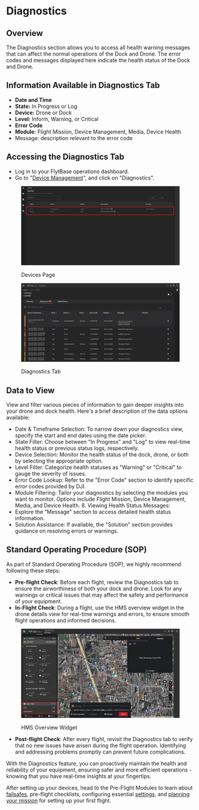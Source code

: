 # Diagnostics

## Overview

The Diagnostics section allows you to access all health warning messages that can affect the normal operations of the Dock and Drone. The error codes and messages displayed here indicate the health status of the Dock and Drone.

## **Information Available in Diagnostics Tab**

* **Date and Time**
* **State:** In Progress or Log
* **Device:** Drone or Dock
* **Level:** Inform, Warning,  or Critical
* **Error Code**
* **Module:** Flight Mission, Device Management, Media, Device Health
* Message: description relevant to the error code

## Accessing the Diagnostics Tab

* Log in to your FlytBase operations dashboard.
* Go to "[Device Management](../dji-docks/device-maintenance.md)", and click on "Diagnostics".

<figure><img src="../../../.gitbook/assets/image (315).png" alt=""><figcaption><p>Devices Page </p></figcaption></figure>

<figure><img src="../../../.gitbook/assets/image (316).png" alt=""><figcaption><p>Diagnostics Tab</p></figcaption></figure>

## Data to View

View and filter various pieces of information to gain deeper insights into your drone and dock health. Here's a brief description of the data options available:

* Date & Timeframe Selection: To narrow down your diagnostics view, specify the start and end dates using the date picker.&#x20;
* State Filter: Choose between "In Progress" and "Log" to view real-time health status or previous status logs, respectively.&#x20;
* Device Selection: Monitor the health status of the dock, drone, or both by selecting the appropriate option.&#x20;
* Level Filter: Categorize health statuses as "Warning" or "Critical" to gauge the severity of issues.&#x20;
* Error Code Lookup: Refer to the "Error Code" section to identify specific error codes provided by DJI.&#x20;
* Module Filtering: Tailor your diagnostics by selecting the modules you want to monitor. Options include Flight Mission, Device Management, Media, and Device Health. 8. Viewing Health Status Messages:
* Explore the "Message" section to access detailed health status information.&#x20;
* Solution Assistance: If available, the "Solution" section provides guidance on resolving errors or warnings.

## **Standard Operating Procedure (SOP)**

As part of Standard Operating Procedure (SOP), we highly recommend following these steps:

* **Pre-flight Check**: Before each flight, review the Diagnostics tab to ensure the airworthiness of both your dock and drone. Look for any warnings or critical issues that may affect the safety and performance of your equipment.
* **In-Flight Check**: During a flight, use the HMS overview widget in the drone details view for real-time warnings and errors, to ensure smooth flight operations and informed decisions.

<figure><img src="../../../.gitbook/assets/image (208).png" alt=""><figcaption><p>HMS Overview Widget</p></figcaption></figure>

* **Post-flight Check**: After every flight, revisit the Diagnostics tab to verify that no new issues have arisen during the flight operation. Identifying and addressing problems promptly can prevent future complications.

With the Diagnostics feature, you can proactively maintain the health and reliability of your equipment, ensuring safer and more efficient operations - knowing that you have real-time insights at your fingertips.

After setting up your devices, head to the Pre-Flight Modules to learn about [failsafes](../../../pre-flight-modules/learn-more-about-failsafes/), pre-flight checklists, configuring essential [settings](../../../pre-flight-modules/platform-settings/), and [planning your mission](../../../pre-flight-modules/planning/) for setting up your first flight.
